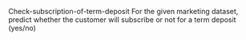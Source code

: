 Check-subscription-of-term-deposit
For the given marketing dataset, predict whether the customer will subscribe or not for a term deposit (yes/no)
